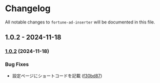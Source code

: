# Changelog

All notable changes to `fortune-ad-inserter` will be documented in this file.

## 1.0.2 - 2024-11-18

### [1.0.2](https://github.com/IINASG/fortune-ad-inserter/compare/1.0.1...1.0.2) (2024-11-18)

### Bug Fixes

* 設定ページにショートコードを記載 ([f30bd87](https://github.com/IINASG/fortune-ad-inserter/commit/f30bd87630005c302a3d5e4659edd5b99d500b6c))
